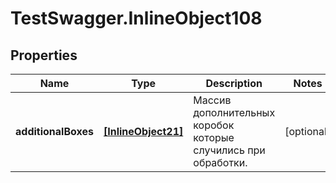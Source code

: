 # TestSwagger.InlineObject108

## Properties

Name | Type | Description | Notes
------------ | ------------- | ------------- | -------------
**additionalBoxes** | [**[InlineObject21]**](InlineObject21.md) | Массив дополнительных коробок которые случились при обработки. | [optional] 


